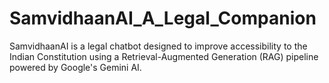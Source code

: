 # SamvidhaanAI_A_Legal_Companion
SamvidhaanAI is a legal chatbot designed to improve accessibility to the Indian Constitution using a Retrieval-Augmented Generation (RAG) pipeline powered by Google's Gemini AI. 
